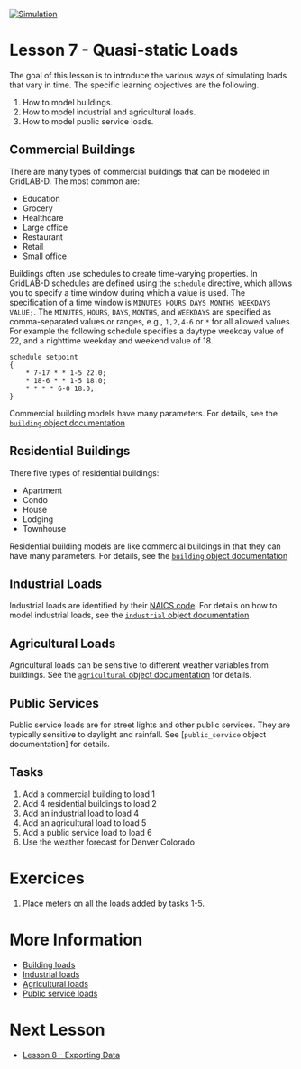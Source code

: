 [![Simulation](../../actions/workflows/main.yml/badge.svg)](../../actions/workflows/main.yml)

# Lesson 7 - Quasi-static Loads

The goal of this lesson is to introduce the various ways of simulating loads that vary in time.  The specific learning objectives are the following.

1. How to model buildings.
2. How to model industrial and agricultural loads.
3. How to model public service loads.

## Commercial Buildings

There are many types of commercial buildings that can be modeled in GridLAB-D. The most common are:
- Education
- Grocery
- Healthcare
- Large office
- Restaurant
- Retail
- Small office

Buildings often use schedules to create time-varying properties. In GridLAB-D schedules are defined using the `schedule` directive, which allows you to specify a time window during which a value is used. The specification of a time window is `MINUTES HOURS DAYS MONTHS WEEKDAYS VALUE;`.  The `MINUTES`, `HOURS`, `DAYS`, `MONTHS`, and `WEEKDAYS` are specified as comma-separated values or ranges, e.g., `1,2,4-6` or `*` for all allowed values. For example the following schedule specifies a daytype weekday value of 22, and a nighttime weekday and weekend value of 18. 

~~~
schedule setpoint
{
    * 7-17 * * 1-5 22.0;
    * 18-6 * * 1-5 18.0;
    * * * * 6-0 18.0;
}
~~~

Commercial building models have many parameters. For details, see the [`building` object documentation](https://docs.gridlabd.us/index.html?owner=arras-energy&project=gridlabd&branch=master&folder=/Module/Powerflow&doc=/Module/Powerflow/Building.md)

## Residential Buildings

There five types of residential buildings:
- Apartment
- Condo
- House
- Lodging
- Townhouse

Residential building models are like commercial buildings in that they can have many parameters. For details, see the [`building` object documentation](https://docs.gridlabd.us/index.html?owner=arras-energy&project=gridlabd&branch=master&folder=/Module/Powerflow&doc=/Module/Powerflow/Building.md)

## Industrial Loads

Industrial loads are identified by their [NAICS code](https://naics.org/). For details on how to model industrial loads, see the [`industrial` object documentation](https://docs.gridlabd.us/index.html?owner=arras-energy&project=gridlabd&branch=master&folder=/Module/Powerflow&doc=/Module/Powerflow/Industrial.md)

## Agricultural Loads

Agricultural loads can be sensitive to different weather variables from buildings.  See the [`agricultural` object documentation](https://docs.gridlabd.us/index.html?owner=arras-energy&project=gridlabd&branch=master&folder=/Module/Powerflow&doc=/Module/Powerflow/Agricultural.md) for details.

## Public Services

Public service loads are for street lights and other public services.  They are typically sensitive to daylight and rainfall. See [`public_service` object documentation] for details.

## Tasks

1. Add a commercial building to load 1
2. Add 4 residential buildings to load 2
3. Add an industrial load to load 4
4. Add an agricultural load to load 5
5. Add a public service load to load 6
6. Use the weather forecast for Denver Colorado

# Exercices

1. Place meters on all the loads added by tasks 1-5.

# More Information

* [Building loads](https://docs.gridlabd.us/index.html?owner=arras-energy&project=gridlabd&branch=master&folder=/Module/Powerflow&doc=/Module/Powerflow/Building.md)
* [Industrial loads](https://docs.gridlabd.us/index.html?owner=arras-energy&project=gridlabd&branch=master&folder=/Module/Powerflow&doc=/Module/Powerflow/Industrial.md)
* [Agricultural loads](https://docs.gridlabd.us/index.html?owner=arras-energy&project=gridlabd&branch=master&folder=/Module/Powerflow&doc=/Module/Powerflow/Agricultural.md)
* [Public service loads](https://docs.gridlabd.us/index.html?owner=arras-energy&project=gridlabd&branch=master&folder=/Module/Powerflow&doc=/Module/Powerflow/Public_service.md)

# Next Lesson

* [Lesson 8 - Exporting Data](../../../lesson-8)
